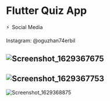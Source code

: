 
# Flutter Quiz App

⚡ Social Media

Instagram: @oguzhan74erbil

![Screenshot_1629367675](https://user-images.githubusercontent.com/82578095/130056996-5aafcc97-1912-44cd-8c05-17af8a6884a5.png)
-------------------------------------------------------------
![Screenshot_1629367753](https://user-images.githubusercontent.com/82578095/130057038-df93d3ee-26b5-4ba8-8008-8d230af5e02b.png)
-------------------------------------------------------------
![Screenshot_1629368875](https://user-images.githubusercontent.com/82578095/130057077-8206fd91-454c-4383-bf9d-c015198c96c3.png)
